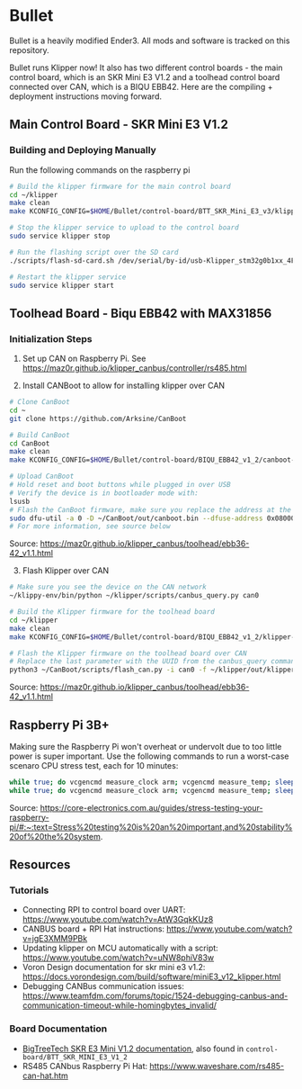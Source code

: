 # Bullet

Bullet is a heavily modified Ender3. All mods and software is tracked on this repository.

Bullet runs Klipper now! It also has two different control boards - the main control board, which is an SKR Mini E3 V1.2 and a toolhead control board connected over CAN, which is a BIQU EBB42. Here are the compiling + deployment instructions moving forward.

## Main Control Board - SKR Mini E3 V1.2

### Building and Deploying Manually

Run the following commands on the raspberry pi
``` bash
# Build the klipper firmware for the main control board
cd ~/klipper
make clean
make KCONFIG_CONFIG=$HOME/Bullet/control-board/BTT_SKR_Mini_E3_v3/klipper-make.cfg

# Stop the klipper service to upload to the control board
sudo service klipper stop

# Run the flashing script over the SD card
./scripts/flash-sd-card.sh /dev/serial/by-id/usb-Klipper_stm32g0b1xx_4F0047001250415833323520-if00 btt-skr-mini-e3-v3

# Restart the klipper service
sudo service klipper start
```

## Toolhead Board - Biqu EBB42 with MAX31856

### Initialization Steps
1. Set up CAN on Raspberry Pi. See https://maz0r.github.io/klipper_canbus/controller/rs485.html

2. Install CANBoot to allow for installing klipper over CAN

``` bash
# Clone CanBoot
cd ~
git clone https://github.com/Arksine/CanBoot

# Build CanBoot
cd CanBoot
make clean
make KCONFIG_CONFIG=$HOME/Bullet/control-board/BIQU_EBB42_v1_2/canboot-make.config

# Upload CanBoot
# Hold reset and boot buttons while plugged in over USB
# Verify the device is in bootloader mode with:
lsusb
# Flash the CanBoot firmware, make sure you replace the address at the end with what showed up in lsusb
sudo dfu-util -a 0 -D ~/CanBoot/out/canboot.bin --dfuse-address 0x08000000:force:mass-erase:leave -d 0483:df11
# For more information, see source below
```

Source: https://maz0r.github.io/klipper_canbus/toolhead/ebb36-42_v1.1.html

3. Flash Klipper over CAN

``` bash
# Make sure you see the device on the CAN network
~/klippy-env/bin/python ~/klipper/scripts/canbus_query.py can0

# Build the Klipper firmware for the toolhead board
cd ~/klipper
make clean
make KCONFIG_CONFIG=$HOME/Bullet/control-board/BIQU_EBB42_v1_2/klipper-make.config

# Flash the Klipper firmware on the toolhead board over CAN
# Replace the last parameter with the UUID from the canbus_query command above
python3 ~/CanBoot/scripts/flash_can.py -i can0 -f ~/klipper/out/klipper.bin -u 4c6771e6c940
```

Source: https://maz0r.github.io/klipper_canbus/toolhead/ebb36-42_v1.1.html

## Raspberry Pi 3B+
Making sure the Raspberry Pi won't overheat or undervolt due to too little power is super important. Use the following commands to run a worst-case scenaro CPU stress test, each for 10 minutes:

```bash
while true; do vcgencmd measure_clock arm; vcgencmd measure_temp; sleep 10; done& stress -c 4 -t 900s
while true; do vcgencmd measure_clock arm; vcgencmd measure_temp; sleep 10; done& ./cpuburn-a53
```
Source: https://core-electronics.com.au/guides/stress-testing-your-raspberry-pi/#:~:text=Stress%20testing%20is%20an%20important,and%20stability%20of%20the%20system.

## Resources

### Tutorials

* Connecting RPI to control board over UART: https://www.youtube.com/watch?v=AtW3GqkKUz8
* CANBUS board + RPI Hat instructions: https://www.youtube.com/watch?v=jgE3XMM9PBk
* Updating klipper on MCU automatically with a script: https://www.youtube.com/watch?v=uNW8phiV83w
* Voron Design documentation for skr mini e3 v1.2: https://docs.vorondesign.com/build/software/miniE3_v12_klipper.html
* Debugging CANBus communication issues: https://www.teamfdm.com/forums/topic/1524-debugging-canbus-and-communication-timeout-while-homingbytes_invalid/

### Board Documentation

* [BigTreeTech SKR E3 Mini V1.2 documentation](https://github.com/bigtreetech/BIGTREETECH-SKR-mini-E3), also found in `control-board/BTT_SKR_MINI_E3_V1_2`
* RS485 CANbus Raspberry Pi Hat: https://www.waveshare.com/rs485-can-hat.htm
